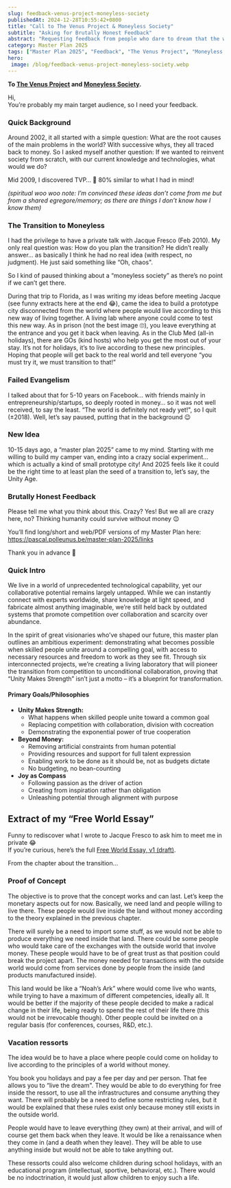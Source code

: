 ```yaml
---
slug: feedback-venus-project-moneyless-society
publishedAt: 2024-12-28T10:55:42+0800
title: "Call to The Venus Project & Moneyless Society"
subtitle: "Asking for Brutally Honest Feedback"
abstract: "Requesting feedback from people who dare to dream that the world can survive without money – because my Master Plan 2025 is primarily an experiment to test what becomes possible when we remove artificial constraints."
category: Master Plan 2025
tags: ["Master Plan 2025", "Feedback", "The Venus Project", "Moneyless Society"]
hero:
 image: /blog/feedback-venus-project-moneyless-society.webp
---
```



**To [The Venus Project](https://www.thevenusproject.com/) and [Moneyless Society](https://moneylesssociety.com/).**

Hi,  
You’re probably my main target audience, so I need your feedback.


### Quick Background

Around 2002, it all started with a simple question: What are the root causes of the main problems in the world? With successive whys, they all traced back to money. So I asked myself another question: If we wanted to reinvent society from scratch, with our current knowledge and technologies, what would we do?

Mid 2009, I discovered TVP… 🤯 80% similar to what I had in mind!

_(spiritual woo woo note: I’m convinced these ideas don’t come from me but from a shared egregore/memory; as there are things I don’t know how I know them)_


### The Transition to Moneyless

I had the privilege to have a private talk with Jacque Fresco (Feb 2010). My only real question was: How do you plan the transition? He didn’t really answer… as basically I think he had no real idea (with respect, no judgment). He just said something like “Oh, chaos".

So I kind of paused thinking about a “moneyless society” as there’s no point if we can’t get there.

During that trip to Florida, as I was writing my ideas before meeting Jacque (see funny extracts here at the end 😂), came the idea to build a prototype city disconnected from the world where people would live according to this new way of living together. A living lab where anyone could come to test this new way. As in prison (not the best image 🙄), you leave everything at the entrance and you get it back when leaving. As in the Club Med (all-in holidays), there are GOs (kind hosts) who help you get the most out of your stay. It’s not for holidays, it’s to live according to these new principles. Hoping that people will get back to the real world and tell everyone “you must try it, we must transition to that!”


### Failed Evangelism

I talked about that for 5-10 years on Facebook… with friends mainly in entrepreneurship/startups, so deeply rooted in money… so it was not well received, to say the least. “The world is definitely not ready yet!", so I quit (±2018). Well, let’s say paused, putting that in the background 😉


### New Idea

10-15 days ago, a “master plan 2025” came to my mind. Starting with me willing to build my camper van, ending into a crazy social experiment… which is actually a kind of small prototype city! And 2025 feels like it could be the right time to at least plan the seed of a transition to, let’s say, the Unity Age.


### Brutally Honest Feedback

Please tell me what you think about this. Crazy? Yes! But we all are crazy here, no? Thinking humanity could survive without money 😉

You’ll find long/short and web/PDF versions of my Master Plan here: https://pascal.polleunus.be/master-plan-2025/links

Thank you in advance 🙏


### Quick Intro

We live in a world of unprecedented technological capability, yet our collaborative potential remains largely untapped. While we can instantly connect with experts worldwide, share knowledge at light speed, and fabricate almost anything imaginable, we’re still held back by outdated systems that promote competition over collaboration and scarcity over abundance.

In the spirit of great visionaries who’ve shaped our future, this master plan outlines an ambitious experiment: demonstrating what becomes possible when skilled people unite around a compelling goal, with access to necessary resources and freedom to work as they see fit. Through six interconnected projects, we’re creating a living laboratory that will pioneer the transition from competition to unconditional collaboration, proving that “Unity Makes Strength” isn’t just a motto – it’s a blueprint for transformation.


#### Primary Goals/Philosophies

- **Unity Makes Strength:**
    - What happens when skilled people unite toward a common goal
    - Replacing competition with collaboration, division with cocreation
    - Demonstrating the exponential power of true cooperation
- **Beyond Money:**
    - Removing artificial constraints from human potential
    - Providing resources and support for full talent expression
    - Enabling work to be done as it should be, not as budgets dictate
    - No budgeting, no bean-counting
- **Joy as Compass**
    - Following passion as the driver of action
    - Creating from inspiration rather than obligation
    - Unleashing potential through alignment with purpose


## Extract of my “Free World Essay”

Funny to rediscover what I wrote to Jacque Fresco to ask him to meet me in private 😂  
If you’re curious, here’s the full [Free World Essay, v1 (draft)](/blog/free-world-essay.100210.pdf).

From the chapter about the transition…


### Proof of Concept

The objective is to prove that the concept works and can last. Let’s keep the monetary aspects out for now. Basically, we need land and people willing to live there. These people would live inside the land without money according to the theory explained in the previous chapter.

There will surely be a need to import some stuff, as we would not be able to produce everything we need inside that land. There could be some people who would take care of the exchanges with the outside world that involve money. These people would have to be of great trust as that position could break the project apart. The money needed for transactions with the outside world would come from services done by people from the inside (and products manufactured inside).

This land would be like a “Noah’s Ark” where would come live who wants, while trying to have a maximum of different competencies, ideally all. It would be better if the majority of these people decided to make a radical change in their life, being ready to spend the rest of their life there (this would not be irrevocable though). Other people could be invited on a regular basis (for conferences, courses, R&D, etc.).


### Vacation ressorts

The idea would be to have a place where people could come on holiday to live according to the principles of a world without money.

You book you holidays and pay a fee per day and per person. That fee allows you to “live the dream". They would be able to do everything for free inside the ressort, to use all the infrastructures and consume anything they want. There will probably be a need to define some restricting rules, but it would be explained that these rules exist only because money still exists in the outside world.

People would have to leave everything (they own) at their arrival, and will of course get them back when they leave. It would be like a renaissance when they come in (and a death when they leave). They will be able to use anything inside but would not be able to take anything out.

These ressorts could also welcome children during school holidays, with an educational program (intellectual, sportive, behavioral, etc.). There would be no indoctrination, it would just allow children to enjoy such a life.
